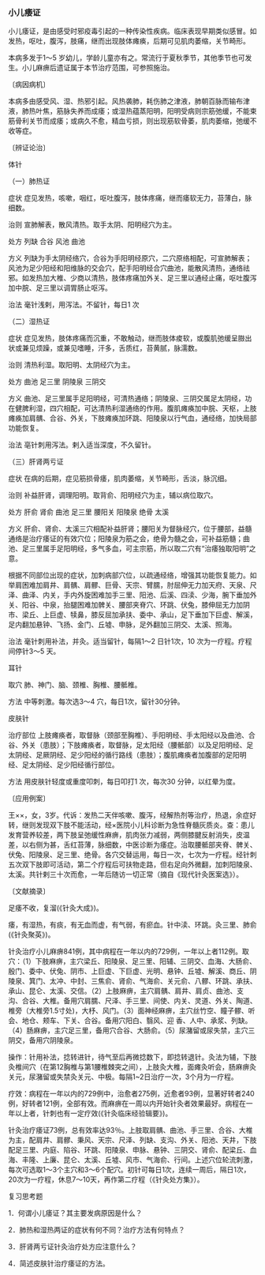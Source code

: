### 小儿痿证

小儿痿证，是由感受时邪疫毒引起的一种传染性疾病。临床表现早期类似感冒。如发热，呕吐，腹泻，肢痛，继而出现肢体瘫痪，后期可见肌肉萎缩，关节畸形。

本病多发于1～5 岁幼儿，学龄儿童亦有之。常流行于夏秋季节，其他季节也可发生。小儿麻痹后遗证属于本节治疗范围，可参照施治。

〔病因病机〕

本病多由感受风、湿、热邪引起。风热袭肺，耗伤肺之津液，肺朝百脉而输布津液，肺热叶焦，筋脉失养而成痿；或湿热蕴蒸阳明，阳明受病则宗筋弛缓，不能束筋骨利关节而成痿；或病久不愈，精血亏损，则出现筋软骨萎，肌肉萎缩，弛缓不收等症。

〔辨证论治〕

体针

（一）肺热证

症状  症见发热，咳嗽，咽红，呕吐腹泻，肢体疼痛，继而痿软无力，苔薄白，脉细数。

治则  宣肺解表，散风清热。取手太阴、阳明经穴为主。

处方  列缺  合谷  风池  曲池

方义  列缺为手太阴经络穴，合谷为手阳明经原穴，二穴原络相配，可宣肺解表；风池为足少阳经和阳维脉的交会穴，配手阳明经合穴曲池，能散风清热，通络祛邪。如发热加大椎、少商以清热，肢体疼痛加外关、足三里以通经止痛，呕吐腹泻加中脘、足三里以调胃肠止呕泻。

治法  毫针浅剌，用泻法。不留针，每日1 次

（二）湿热证

症状  症见发热，肢体疼痛而沉重，不敢触动，继而肢体痠软，或腹肌弛缓呈臌出状或兼见烦躁，或兼见嗜睡，汗多，舌质红，苔黄腻，脉濡数。

治则  清热利湿。取阳明、太阴经穴为主。

处方  曲池  足三里  阴陵泉  三阴交

方义  曲池、足三里属手足阳明经，可清热通络；阴陵泉、三阴交属足太阴经，功在健脾利湿，四穴相配，可达清热利湿通络的作用。腹肌瘫痪加中脘、天枢，上肢瘫痪加肩髃、合谷、外关，下肢瘫痪加环跳、阳陵泉以行气血，通经络，加快局部功能恢复。

治法  亳针刺用泻法。剌入适当深度，不久留针。

（三）肝肾两亏证

症状  在病的后期，症见筋损骨痿，肌肉萎缩，关节畸形，舌淡，脉沉细。

治则  补益肝肾，调理阳明。取背俞、阳明经穴为主，辅以病位取穴。

处方  肝俞  肾俞  曲池  足三里  腰阳关  阳陵泉  绝骨  太溪

方义  肝俞、肾俞、太溪三穴相配补益肝肾；腰阳关为督脉经穴，位于腰部，益髓通络是治疗痿证的有效穴位；阳陵泉为筋之会，绝骨为髓之会，可补益筋髓；曲池、足三里属手足阳明经，多气多血，可主宗筋，所以取二穴有“治痿独取阳明”之意。

根据不同部位出现的症状，加刺病部穴位，以疏通经络，增强其功能恢复能力。如举肩困难加肩井、肩髃、肩髎、巨骨、天宗、臂臑，肘屈伸无力加天府、天泉、尺泽、曲泽、内关，手内外旋困难加手三里、阳池、后溪、四渎、少海，腕下垂加外关、阳谷、中泉，抬腿困难加髀关、腰部夹脊穴、环跳、伏兔，膝伸屈无力加阴市、梁丘、上巨虚、犊鼻，膝反屈加承扶、委中、承山，足下垂加下巨虚、解溪，足内翻加悬钟、飞扬、金门、丘墟、申脉，足外翻加三阴交、太溪、照海。

治法  毫针刺用补法，并灸。适当留针，每隔1～2 日针1次，10 次为一疗程。疗程间停针3～5 天。

耳针

取穴  肺、神门、脑、颈椎、胸椎、腰骶椎。

方法  中等刺激。每次选3～4 穴，每日1次，留针30分钟。

皮肤针

治疗部位  上肢瘫痪者，取督脉（颈部至胸椎）、手阳明经、手太阳经以及曲池、合谷、外关（患肢）；下肢瘫痪者，取督脉，足太阳经（腰骶部）以及足阳明经、足太阴经、足厥阴经、足少阳经的循行路线（患肢）；腹肌瘫痪者加腹部的足阳明经、足太阴经、足少阳经循行部位。

方法  用皮肤针轻度或重度叩刺，每日叩打1 次，每次30 分钟，以红晕为度。

〔应用例案〕

王××，女，3岁。代诉：发热二天伴咳嗽、腹泻，经解热剂等治疗，热退，余症好转，继则发现双下肢不能活动，经×医院小儿科诊断为急性脊髓灰质炎。查：患儿发育营养较差，两下肢呈弛缓性麻痹，肌肉张力减弱，两侧膝腱反射消失，皮温差，以右侧为甚，舌红苔薄，脉细数，中医诊断为痿症。治取腰骶部夹脊、髀关、伏兔、阳陵泉、足三里、绝骨。各穴交替运用，每日一次，七次为一疗程。经针刺五次双下肢即可活动，第二个疗程后可扶物走路，但右足向外微翻，加刺阳陵泉、太溪。共针剌三十次而愈，一年后随访一切正常（摘自《现代针灸医案选》）。

〔文献摘录〕

足痿不收，复溜(《针灸大成》)。

痿，有湿热，有痰，有无血而虚，有气弱，有瘀血。针中渎、环跳。灸三里、肺俞(《针灸聚英》)。

针灸治疗小儿麻痹841例，其中病程在一年以内的729例，一年以上者112例。取穴：（1）下肢麻痹，主穴梁丘、阳陵泉、足三里、阳辅、三阴交、血海、大肠俞、殷门、委中、伏兔、阴市、上巨虚、下巨虚、光明、悬钟、丘墟、解溪、商丘、阴陵泉、箕门、太冲、中封、三焦俞、肾俞、气海俞、关元俞、八髎、环跳、承扶、承山、昆仑、太溪、交信。（2）上肢麻痹，主穴肩髃、肩井、肩贞、曲池、支沟、合谷、大椎。备用穴肩臑、尺泽、手三里、间使、内关、灵道、外关、陶道、椎旁（大椎旁1.5寸处)，大杼、风门。（3）面神经麻痹，主穴丝竹空、瞳子髎、听会、地仓、颊车、下关、合谷。备用穴阳白、翳风、迎
香、人中、承浆、列缺。（4）肠麻痹，主穴足三里，备用穴合谷、大肠俞。（5）尿潴留或尿失禁，主穴三阴交，备用穴阴陵泉。

操作：针用补法，捻转进针，待气至后再微捻数下，即捻转退针。灸法为辅，下肢灸椎间穴（在第12胸椎与第1腰椎棘突之间），上肢灸大椎，面瘫灸听会，肠麻痹灸关元，尿潴留或失禁灸关元、中极。每隔1~2日治疗一次，3个月为一疗程。

疗效：病程在一年以内的729例中，治愈者275例，近愈者93例，显著好转者240例，好转者121例，全部有效。而麻痹在一周以内开始针灸者效果最好。病程在一年以上者，针刺也有一定疗效(《针灸临床经验辑要》)。

针灸治疗痿证73例，总有效率达93％。上肢取肩髃、曲池、手三里、合谷、大椎为主，配肩井、肩髎、秉风、天宗、尺泽、列缺、支沟、外关、阳池、天井，下肢配足三里、内庭、陷谷、环跳、阳陵泉、申脉、悬钟、三阴交、肾俞、配梁丘、血海、丰隆、上廉、昆仑、太溪、丘墟、风市、气海俞、行间。上述穴位轮流刺激，每次可选取1～3个主穴和3～6个配穴。初针可每日1次，连续一周后，隔日1次，20次为一疗程，休息7～10天，再作第二疗程（《针灸处方集》）。

复习思考题

1．何谓小儿痿证？其主要发病原因是什么？

2．肺热和湿热两证的症状有何不同？治疗方法有何特点？

3．肝肾两亏证针灸治疗处方应注意什么？

4．简述皮肤针治疗痿证的方法。
